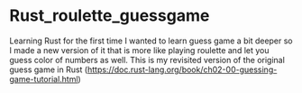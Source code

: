 # Rust_roulette_guessgame
Learning Rust for the first time I wanted to learn guess game a bit deeper so I made a new version of it that is more like playing roulette and let you guess color of numbers as well. This is my revisited version of the original guess game in Rust (https://doc.rust-lang.org/book/ch02-00-guessing-game-tutorial.html)
